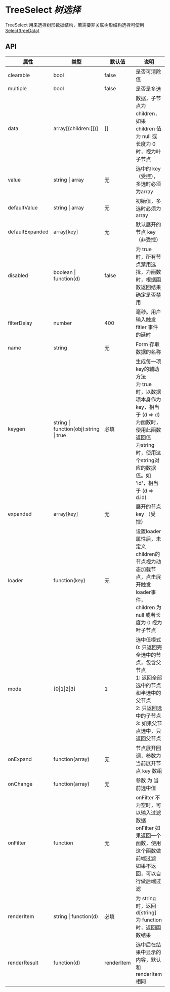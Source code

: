 # TreeSelect *树选择*

TreeSelect 用来选择树形数据结构，若需要非关联树形结构选择可使用 [Select(treeData)](/components/Select)

<example />

## API

| 属性 | 类型 | 默认值 | 说明 |
| --- | --- | --- | --- |
| clearable | bool | false | 是否可清除值 |
| multiple | bool | false | 是否是多选 |
| data | array[{children:[]}] | [] | 数据，子节点为children，如果 children 值为 null 或 长度为 0 时，视为叶子节点 |
| value | string \| array | 无 | 选中的 key （受控），多选时必须为array |
| defaultValue | string \| array | 无 | 初始值，多选时必须为array |
| defaultExpanded | array\[key] | 无 | 默认展开的节点 key（非受控） |
| disabled | boolean \| function(d) | false | 为 true 时，所有节点禁用选择，为函数时，根据函数返回结果确定是否禁用 |
| filterDelay | number | 400 | 毫秒。用户输入触发 fitler 事件的延时 |
| name | string | 无 | Form 存取数据的名称 |
| keygen | string \| function(obj):string \| true | 必填 | 生成每一项key的辅助方法<br />为 true 时，以数据项本身作为key，相当于 (d => d)<br />为函数时，使用此函数返回值<br />为string时，使用这个string对应的数据值。如 'id'，相当于 (d => d.id) |
| expanded | array\[key] | 无 | 展开的节点 key （受控） |
| loader | function(key) | 无 | 设置loader属性后，未定义children的节点视为动态加载节点，点击展开触发 loader事件，children 为 null 或者长度为 0 视为叶子节点 |
| mode | \[0\|1\|2\|3\] | 1 | 选中值模式<br />0: 只返回完全选中的节点，包含父节点<br />1: 返回全部选中的节点和半选中的父节点<br />2: 只返回选中的子节点<br />3: 如果父节点选中，只返回父节点 |
| onExpand | function(array) | 无 | 节点展开回调，参数为当前展开节点 key 数组 |
| onChange | function(array) | 无 | 参数 为 当前选中值 |
| onFilter | function | 无 | onFilter 不为空时，可以输入过滤数据<br />onFilter 如果返回一个函数，使用这个函数做前端过滤<br />如果不返回，可以自行做后端过滤 |
| renderItem | string \| function(d) | 必填 | 为 string 时，返回 d\[string]<br />为 function 时，返回函数结果 |
| renderResult | function(d) | renderItem | 选中后在结果中显示的内容，默认和 renderItem 相同 |

